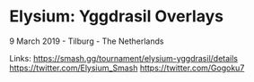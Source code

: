# Elysium: Yggdrasil Overlays
9 March 2019 - Tilburg - The Netherlands

Links:
https://smash.gg/tournament/elysium-yggdrasil/details
https://twitter.com/Elysium_Smash
https://twitter.com/Gogoku7

